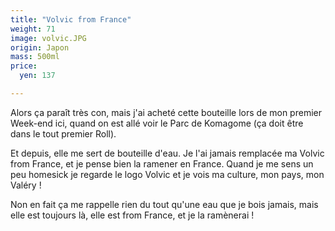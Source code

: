 ```yaml
---
title: "Volvic from France"
weight: 71
image: volvic.JPG
origin: Japon
mass: 500ml
price:
  yen: 137

---
```


Alors ça paraît très con, mais j'ai acheté cette bouteille lors de mon premier Week-end ici, quand on est allé voir le Parc de Komagome (ça doit être dans le tout premier Roll). 

Et depuis, elle me sert de bouteille d'eau. Je l'ai jamais remplacée ma Volvic from France, et je pense bien la ramener en France. Quand je me sens un peu homesick je regarde le logo Volvic et je vois ma culture, mon pays, mon Valéry ! 

Non en fait ça me rappelle rien du tout qu'une eau que je bois jamais, mais elle est toujours là, elle est from France, et je la ramènerai !